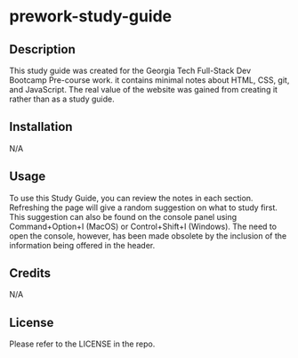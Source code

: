 # prework-study-guide
## Description

This study guide was created for the Georgia Tech Full-Stack Dev Bootcamp Pre-course work. it contains minimal notes about HTML, CSS, git, and JavaScript. The real value of the website was gained from creating it rather than as a study guide.

## Installation

N/A

## Usage

To use this Study Guide, you can review the notes in each section. Refreshing the page will give a random suggestion on what to study first. This suggestion can also be found on the console panel using Command+Option+I (MacOS) or Control+Shift+I (Windows). The need to open the console, however, has been made obsolete by the inclusion of the information being offered in the header.

## Credits

N/A

## License

Please refer to the LICENSE in the repo.
